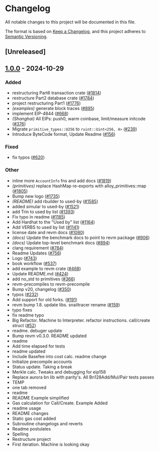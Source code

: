 # Changelog

All notable changes to this project will be documented in this file.

The format is based on [Keep a Changelog](https://keepachangelog.com/en/1.0.0/),
and this project adheres to [Semantic Versioning](https://semver.org/spec/v2.0.0.html).

## [Unreleased]

## [1.0.0](https://github.com/CeciliaZ030/revm/releases/tag/revm-state-v1.0.0) - 2024-10-29

### Added

- restructuring Part6 transaction crate ([#1814](https://github.com/CeciliaZ030/revm/pull/1814))
- restructure Part2 database crate ([#1784](https://github.com/CeciliaZ030/revm/pull/1784))
- project restructuring Part1 ([#1776](https://github.com/CeciliaZ030/revm/pull/1776))
- *(examples)* generate block traces ([#895](https://github.com/CeciliaZ030/revm/pull/895))
- implement EIP-4844 ([#668](https://github.com/CeciliaZ030/revm/pull/668))
- *(Shanghai)* All EIPs: push0, warm coinbase, limit/measure initcode ([#376](https://github.com/CeciliaZ030/revm/pull/376))
- Migrate `primitive_types::U256` to `ruint::Uint<256, 4>` ([#239](https://github.com/CeciliaZ030/revm/pull/239))
- Introduce ByteCode format, Update Readme ([#156](https://github.com/CeciliaZ030/revm/pull/156))

### Fixed

- fix typos ([#620](https://github.com/CeciliaZ030/revm/pull/620))

### Other

- inline more `AccountInfo` fns and add docs ([#1819](https://github.com/CeciliaZ030/revm/pull/1819))
- *(primitives)* replace HashMap re-exports with alloy_primitives::map ([#1805](https://github.com/CeciliaZ030/revm/pull/1805))
- Bump new logo ([#1735](https://github.com/CeciliaZ030/revm/pull/1735))
- *(README)* add rbuilder to used-by ([#1585](https://github.com/CeciliaZ030/revm/pull/1585))
- added simular to used-by ([#1521](https://github.com/CeciliaZ030/revm/pull/1521))
- add Trin to used by list ([#1393](https://github.com/CeciliaZ030/revm/pull/1393))
- Fix typo in readme ([#1185](https://github.com/CeciliaZ030/revm/pull/1185))
- Add Hardhat to the "Used by" list ([#1164](https://github.com/CeciliaZ030/revm/pull/1164))
- Add VERBS to used by list ([#1141](https://github.com/CeciliaZ030/revm/pull/1141))
- license date and revm docs ([#1080](https://github.com/CeciliaZ030/revm/pull/1080))
- *(docs)* Update the benchmark docs to point to revm package ([#906](https://github.com/CeciliaZ030/revm/pull/906))
- *(docs)* Update top-level benchmark docs ([#894](https://github.com/CeciliaZ030/revm/pull/894))
- clang requirement ([#784](https://github.com/CeciliaZ030/revm/pull/784))
- Readme Updates ([#756](https://github.com/CeciliaZ030/revm/pull/756))
- Logo ([#743](https://github.com/CeciliaZ030/revm/pull/743))
- book workflow ([#537](https://github.com/CeciliaZ030/revm/pull/537))
- add example to revm crate ([#468](https://github.com/CeciliaZ030/revm/pull/468))
- Update README.md ([#424](https://github.com/CeciliaZ030/revm/pull/424))
- add no_std to primitives ([#366](https://github.com/CeciliaZ030/revm/pull/366))
- revm-precompiles to revm-precompile
- Bump v20, changelog ([#350](https://github.com/CeciliaZ030/revm/pull/350))
- typos ([#232](https://github.com/CeciliaZ030/revm/pull/232))
- Add support for old forks. ([#191](https://github.com/CeciliaZ030/revm/pull/191))
- revm bump 1.8. update libs. snailtracer rename ([#159](https://github.com/CeciliaZ030/revm/pull/159))
- typo fixes
- fix readme typo
- Big Refactor. Machine to Interpreter. refactor instructions. call/create struct ([#52](https://github.com/CeciliaZ030/revm/pull/52))
- readme. debuger update
- Bump revm v0.3.0. README updated
- readme
- Add time elapsed for tests
- readme updated
- Include Basefee into cost calc. readme change
- Initialize precompile accounts
- Status update. Taking a break
- Merkle calc. Tweaks and debugging for eip158
- Replace aurora bn lib with parity's. All Bn128Add/Mul/Pair tests passes
- TEMP
- one tab removed
- readme
- README Example simplified
- Gas calculation for Call/Create. Example Added
- readme usage
- README changes
- Static gas cost added
- Subroutine changelogs and reverts
- Readme postulates
- Spelling
- Restructure project
- First iteration. Machine is looking okay
